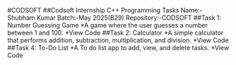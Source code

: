 #CODSOFT
##Codsoft Internship C++ Programming Tasks
Name:-Shubham Kumar
Batch:-May 2025(B29)
Repository:-CODSOFT
##Task 1: Number Guessing Game
*A game where the user guesses a number between 1 and 100.
*View Code
##Task 2: Calculator
*A simple calculator that performs addition, subtraction, multiplication, and division.
*View Code
##Task 4: To-Do List
*A To do list app to add, view, and delete tasks.
*View Code



